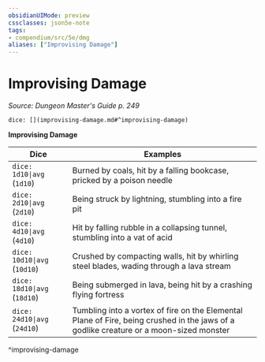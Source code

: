 ```yaml
---
obsidianUIMode: preview
cssclasses: json5e-note
tags:
- compendium/src/5e/dmg
aliases: ["Improvising Damage"]
---
```

# Improvising Damage
*Source: Dungeon Master's Guide p. 249* 

`dice: [](improvising-damage.md#^improvising-damage)`

**Improvising Damage**

| Dice | Examples |
|------|----------|
| `dice: 1d10\|avg` (`1d10`) | Burned by coals, hit by a falling bookcase, pricked by a poison needle |
| `dice: 2d10\|avg` (`2d10`) | Being struck by lightning, stumbling into a fire pit |
| `dice: 4d10\|avg` (`4d10`) | Hit by falling rubble in a collapsing tunnel, stumbling into a vat of acid |
| `dice: 10d10\|avg` (`10d10`) | Crushed by compacting walls, hit by whirling steel blades, wading through a lava stream |
| `dice: 18d10\|avg` (`18d10`) | Being submerged in lava, being hit by a crashing flying fortress |
| `dice: 24d10\|avg` (`24d10`) | Tumbling into a vortex of fire on the Elemental Plane of Fire, being crushed in the jaws of a godlike creature or a moon-sized monster |
^improvising-damage